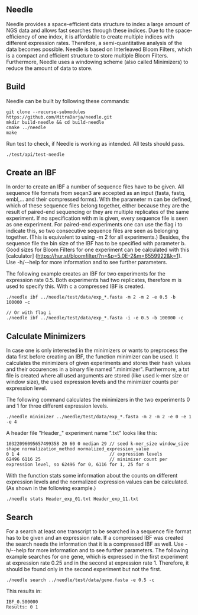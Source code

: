 ## Needle
Needle provides a space-efficient data structure to index a large amount of NGS data and allows fast searches through these indices.
Due to the space-efficiency of one index, it is affordable to create multiple indices with different expression rates. Therefore, a semi-quantitative analysis of the data becomes possible. Needle is based on Interleaved Bloom Filters, which is a compact and efficient structure to store multiple Bloom Filters. Furthermore, Needle uses a windowing scheme (also called Minimizers) to reduce the amount of data to store.  

## Build

Needle can be built by following these commands:

```
git clone --recurse-submodules https://github.com/MitraDarja/needle.git
mkdir build-needle && cd build-needle
cmake ../needle
make
```

Run test to check, if Needle is working as intended. All tests should pass.

```
./test/api/test-needle
```

## Create an IBF
In order to create an IBF a number of sequence files have to be given. All sequence file formats from seqan3 are accepted as an input (fasta, fastq, embl,... and their compressed forms). With the parameter m can be defined, which of these sequence files belong together, either because they are the result of paired-end sequencing or they are multiple replicates of the same experiment. If no specification with m is given, every sequence file is seen as one experiment. For paired-end experiments one can use the flag i to indicate this, so two consecutive sequence files are seen as belonging together. (This is equivalent to using -m 2 for all experiments.)
Besides, the sequence file the bin size of the IBF has to be specified with parameter b. Good sizes for Bloom Filters for one experiment can be calculated with this [calculator] (https://hur.st/bloomfilter/?n=&p=5.0E-2&m=6559922&k=1).
Use -h/--help for more information and to see further parameters.

The following example creates an IBF for two experiments for the expression rate 0.5. Both experiments had two replicates, therefore m is used to specify this. With c a compressed IBF is created.

```
./needle ibf ../needle/test/data/exp_*.fasta -m 2 -m 2 -e 0.5 -b 100000 -c

// Or with flag i
./needle ibf ../needle/test/data/exp_*.fasta -i -e 0.5 -b 100000 -c
```

## Calculate Minimizers
In case one is only interested in the minimizers or wants to preprocess the data first before creating an IBF, the function minimizer can be used. It calculates the minimizers of given experiments and stores their hash values and their occurences in a binary file named ".minimizer". Furthermore, a txt file is created where all used arguments are stored (like used k-mer size or window size), the used expression levels and the minimizer counts per expression level.

The following command calculates the minimizers in the two experiments 0 and 1 for three different expression levels.
```
./needle minimizer ../needle/test/data/exp_*.fasta -m 2 -m 2 -e 0 -e 1 -e 4
```

A header file "Header_" experiment name ".txt" looks like this:
```
10322096095657499358 20 60 0 median 29 // seed k-mer_size window_size shape normalization_method normalized_expression_value
0 1 4                                  // expression levels
62496 6116 25                          // minimizer count per expression level, so 62496 for 0, 6116 for 1, 25 for 4
```

With the function stats some information about the counts on different expression levels and the normalized expression values can be calculated. (As shown in the following example.)

```
./needle stats Header_exp_01.txt Header_exp_11.txt

```

## Search
For a search at least one transcript to be searched in a sequence file format has to be given and an expression rate. If a compressed IBF was created the search needs the information that it is a compressed IBF as well.
Use -h/--help for more information and to see further parameters.
The following example searches for one gene, which is expressed in the first experiment at expression rate 0.25 and in the second at expression rate 1. Therefore, it should be found only in the second experiment but not the first.

```
./needle search ../needle/test/data/gene.fasta -e 0.5 -c
```
This results in:
```
IBF_0.500000
Results: 0 1
```
